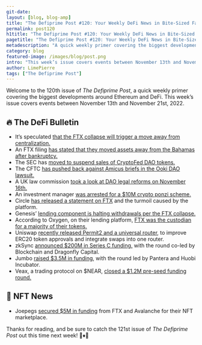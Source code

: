 ```yaml
---
git-date:
layout: [blog, blog-amp]
title: "The Defiprime Post #120: Your Weekly DeFi News in Bite-Sized Fashion"
permalink: post120
h1title: "The Defiprime Post #120: Your Weekly DeFi News in Bite-Sized Fashion"
pagetitle: "The Defiprime Post #120: Your Weekly DeFi News in Bite-Sized Fashion"
metadescription: "A quick weekly primer covering the biggest developments around Ethereum and DeFi. This week’s issue covers events between November 13th and November 21st, 2022"
category: blog
featured-image: /images/blog/post.png
intro: "This week’s issue covers events between November 13th and November 21st, 2022"
author: LimePierre
tags: ["The Defiprime Post"]
---
```


Welcome to the 120th issue of _The Defiprime Post_, a quick weekly primer covering the biggest developments around Ethereum and DeFi. This week’s issue covers events between November 13th and November 21st, 2022.


## 🔥 The DeFi Bulletin

* It’s speculated [that the FTX collapse will trigger a move away from centralization.](https://www.theblock.co/post/186676/cumberland-ftx-collapse-to-trigger-structural-change-in-crypto-markets-away-from-centralization)
* An FTX filing [has stated that they moved assets away from the Bahamas after bankruptcy.](https://decrypt.co/115008/ftx-bankruptcy-jurisdiction-fight-bahamas-regulator-directed-sbf-asset-move)
* The SEC has [moved to suspend sales of CryptoFed DAO tokens.](https://www.theblock.co/post/188464/sec-moves-to-suspend-sale-of-american-cryptofed-dao-tokens)
* The CFTC [has pushed back against Amicus briefs in the Ooki DAO lawsuit.](https://www.coindesk.com/policy/2022/11/15/cftc-pushes-back-against-amicus-briefs-in-ooki-dao-lawsuit/)
* A UK law commission [took a look at DAO legal reforms on November 16th.](https://www.coindesk.com/policy/2022/11/16/dao-legal-reforms-in-spotlight-as-uk-law-commission-seeks-views/)
* An investment manager [was arrested for a $10M crypto ponzi scheme.](https://www.justice.gov/opa/pr/investment-manager-arrested-10-million-cryptocurrency-ponzi-scheme)
* Circle [has released a statement on FTX](https://www.circle.com/blog/response-to-recent-market-turmoil) and the turmoil caused by the platform.
* Genesis’ [lending component is halting withdrawals per the FTX collapse.](https://www.coindesk.com/business/2022/11/16/genesis-crypto-lending-unit-is-halting-customer-withdrawals-in-wake-of-ftx-collapse/)
* According to Oxygen, on their lending platform, [FTX was the custodian for a majority of their tokens.](https://www.theblock.co/post/187372/ftx-was-custodian-for-majority-of-tokens-on-defi-lending-platform-oxygen)
* Uniswap [recently released Permit2 and a universal router](https://uniswap.org/blog/permit2-and-universal-router), to improve ERC20 token approvals and integrate swaps into one router.
* zkSync [announced $200M in Series C funding,](https://www.theblock.co/post/187372/ftx-was-custodian-for-majority-of-tokens-on-defi-lending-platform-oxygen) with the round co-led by Blockchain and Dragonfly Capital.
* Jumbo [raised $3.5M in funding](https://medium.com/jumbo-dex/jumbo-raised-3-5-million-in-fundraising-round-29a41089dcb), with the round led by Pantera and Huobi Incubator.
* Veax, a trading protocol on $NEAR, [closed a $1.2M pre-seed funding round.](https://blockchainwire.io/press-release/veax-a-decentralized-derivative-trading-protocol-on-near-raises-12m-pre-seed-amidst-global-centralized-finance-breakdown)


## 💎 NFT News

* Joepegs [secured $5M in funding](https://techcrunch.com/2022/11/14/ftx-and-avalanche-co-led-5m-round-for-joepegs-nft-marketplace/) from FTX and Avalanche for their NFT marketplace.

Thanks for reading, and be sure to catch the 121st issue of _The Defiprime Post_ out this time next week! 👋♦️👋